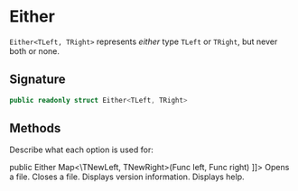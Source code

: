# Either

``Either<TLeft, TRight>`` represents *either* type ``TLeft`` or ``TRight``, but never both or none.

## Signature

```C#
public readonly struct Either<TLeft, TRight>
```

## Methods

Describe what each option is used for:


<tabs>
    <tab title="Method Signature">
        <code-block lang="c#">
            public Either<TNewLeft, TNewRight> Map<\TNewLeft, TNewRight>(Func<TLeft, TNewLeft> left, Func<TRight, TNewRight> right)
        </code-block>
    </tab>
    <tab title="Example">
        <code-block lang="c#">
            <![CDATA[<img src="new_topic_options.png" alt="Alt text" width="450px"/>]]></code-block>
    </tab>
</tabs>

<deflist type="medium">
            <def title="-o, --open">
                Opens a file.
            </def>
            <def title="-c, --close">
                Closes a file.
            </def>
            <def title="-v --version">
                Displays version information.
            </def>
            <def title="-h, --help">
                Displays help.
            </def>
</deflist>

<seealso>
    <!--Provide links to related how-to guides, overviews, and tutorials.-->
</seealso>